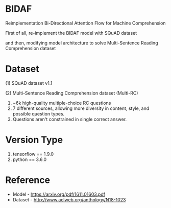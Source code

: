 # BIDAF
Reimplementation Bi-Directional Attention Flow for Machine Comprehension

First of all, re-implement the BIDAF model with SQuAD dataset

and then, modifying model architecture to solve Multi-Sentence Reading Comprehension dataset

# Dataset
(1) SQuAD dataset v1.1

(2) Multi-Sentence Reading Comprehension dataset (Multi-RC)
1. ~6k high-quality multiple-choice RC questions
2. 7 different sources, allowing more diversity in content, style, and possible question types.
3. Questions aren't constrained in single correct answer.

# Version Type
1. tensorflow == 1.9.0
2. python == 3.6.0

# Reference
* Model - https://arxiv.org/pdf/1611.01603.pdf
* Dataset - http://www.aclweb.org/anthology/N18-1023

